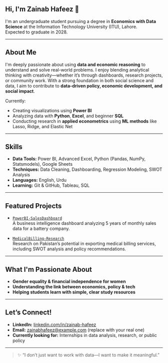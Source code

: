 ## Hi, I'm Zainab Hafeez 👋

I'm an undergraduate student pursuing a degree in **Economics with Data Science** at the Information Technology University (ITU), Lahore.  
 Expected to graduate in 2028.

---

##  About Me

I'm deeply passionate about using **data and economic reasoning** to understand and solve real-world problems. I enjoy blending analytical thinking with creativity—whether it’s through dashboards, research projects, or community work. With a strong foundation in both social science and data, I aim to contribute to **data-driven policy, economic development, and social impact**.

Currently:
-  Creating visualizations using **Power BI**  
-  Analyzing data with **Python**, **Excel**, and beginner **SQL**  
-  Conducting research in **applied econometrics** using **ML methods** like Lasso, Ridge, and Elastic Net

---

##  Skills

- **Data Tools:** Power BI, Advanced Excel, Python (Pandas, NumPy, Statsmodels), Google Sheets  
- **Techniques:** Data Cleaning, Dashboarding, Regression Modeling, SWOT Analysis  
- **Languages:** English, Urdu  
- **Learning:** Git & GitHub, Tableau, SQL  

---

##  Featured Projects

- [`PowerBI-SalesDashboard`](https://github.com/YOUR-USERNAME/PowerBI-SalesDashboard)  
  A business intelligence dashboard analyzing 5 years of monthly sales data for a battery company.

- [`MedicalBilling-Research`](https://github.com/YOUR-USERNAME/MedicalBilling-Research)  
  Research on Pakistan’s potential in exporting medical billing services, including SWOT analysis and policy recommendations.

---

##  What I'm Passionate About

- **Gender equality & financial independence for women**  
- **Understanding the link between economics, policy & tech**  
- **Helping students learn with simple, clear study resources**

---

##  Let’s Connect!

- **LinkedIn:** [linkedin.com/in/zainab-hafeez](https://www.linkedin.com/in/zainab-hafeez)  
- **Email:** zainabhafeez@example.com (replace with your real one)
- **Currently looking for:** Internships in data analysis, research, or public policy  

---

> ✨ “I don’t just want to work with data—I want to make it meaningful.”  
